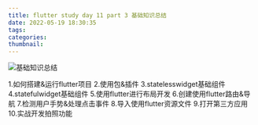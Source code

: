 ```yaml
---
title: flutter study day 11 part 3 基础知识总结
date: 2022-05-19 18:30:35
tags:
categories:
thumbnail:
---
```


![基础知识总结](https://tva3.sinaimg.cn/large/a15b4afegy1fmvj0hq0l6j21hc0u0gv5.jpg)
<!-- more -->

1.如何搭建&运行flutter项目
2.使用包&插件
3.statelesswidget基础组件
4.statefulwidget基础组件
5.使用flutter进行布局开发
6.创建使用flutter路由&导航
7.检测用户手势&处理点击事件
8.导入使用flutter资源文件
9.打开第三方应用
10.实战开发拍照功能


